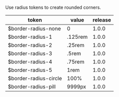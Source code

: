 Use radius tokens to create rounded corners.

<table>
    <thead>
        <tr>
            <th>token</th>
            <th>value</th>
            <th>release</th>
        </tr>
    </thead>
    <tbody>
        <tr>
            <td>$border-radius-none</td>
            <td>0</td>
            <td>1.0.0</td>
        </tr>
        <tr>
            <td>$border-radius-1</td>
            <td>.125rem</td>
            <td>1.0.0</td>
        </tr>
        <tr>
            <td>$border-radius-2</td>
            <td>.25rem</td>
            <td>1.0.0</td>
        </tr>
        <tr>
            <td>$border-radius-3</td>
            <td>.5rem</td>
            <td>1.0.0</td>
        </tr>
        <tr>
            <td>$border-radius-4</td>
            <td>.75rem</td>
            <td>1.0.0</td>
        </tr>
        <tr>
            <td>$border-radius-5</td>
            <td>1rem</td>
            <td>1.0.0</td>
        </tr>
        <tr>
            <td>$border-radius-circle</td>
            <td>100%</td>
            <td>1.0.0</td>
        </tr>
        <tr>
            <td>$border-radius-pill</td>
            <td>9999px</td>
            <td>1.0.0</td>
        </tr>
    </tbody>
</table>
